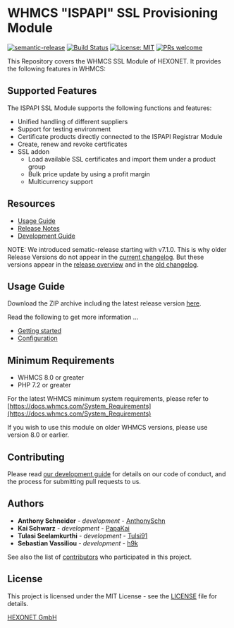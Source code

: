 # WHMCS "ISPAPI" SSL Provisioning Module #

[![semantic-release](https://img.shields.io/badge/%20%20%F0%9F%93%A6%F0%9F%9A%80-semantic--release-e10079.svg)](https://github.com/semantic-release/semantic-release)
[![Build Status](https://travis-ci.com/hexonet/whmcs-ispapi-ssl.svg?branch=master)](https://travis-ci.com/hexonet/whmcs-ispapi-ssl)
[![License: MIT](https://img.shields.io/badge/License-MIT-blue.svg)](https://opensource.org/licenses/MIT)
[![PRs welcome](https://img.shields.io/badge/PRs-welcome-brightgreen.svg)](https://github.com/hexonet/whmcs-ispapi-ssl/blob/master/CONTRIBUTING.md)

This Repository covers the WHMCS SSL Module of HEXONET. It provides the following features in WHMCS:

## Supported Features ##

The ISPAPI SSL Module supports the following functions and features:

  * Unified handling of different suppliers
  * Support for testing environment
  * Certificate products directly connected to the ISPAPI Registrar Module
  * Create, renew and revoke certificates
  * SSL addon
       * Load available SSL certificates and import them under a product group
       * Bulk price update by using a profit margin
       * Multicurrency support

## Resources ##

* [Usage Guide](https://github.com/hexonet/whmcs-ispapi-ssl/wiki/Usage-Guide)
* [Release Notes](https://github.com/hexonet/whmcs-ispapi-ssl/releases)
* [Development Guide](https://github.com/hexonet/whmcs-ispapi-ssl/wiki/Development-Guide)

NOTE: We introduced sematic-release starting with v7.1.0. This is why older Release Versions do not appear in the [current changelog](https://github.com/hexonet/whmcs-ispapi-ssl/blob/master/HISTORY.md). But these versions appear in the [release overview](https://github.com/hexonet/whmcs-ispapi-ssl/releases) and in the [old changelog](https://github.com/hexonet/whmcs-ispapi-ssl/blob/master/HISTORY.old).

## Usage Guide ##

Download the ZIP archive including the latest release version [here](https://github.com/hexonet/whmcs-ispapi-ssl/raw/master/whmcs-ispapi-ssl-latest.zip).

Read the following to get more information ...

* [Getting started](https://github.com/hexonet/whmcs-ispapi-ssl/wiki/Usage-Guide#getting-started)
* [Configuration](https://github.com/hexonet/whmcs-ispapi-ssl/wiki/Usage-Guide#configuration)


## Minimum Requirements ##

* WHMCS 8.0 or greater
* PHP 7.2 or greater

For the latest WHMCS minimum system requirements, please refer to
[https://docs.whmcs.com/System_Requirements](https://docs.whmcs.com/System_Requirements)

If you wish to use this module on older WHMCS versions, please use version 8.0 or earlier.

## Contributing ##

Please read [our development guide](https://github.com/hexonet/whmcs-ispapi-ssl/wiki/Development-Guide) for details on our code of conduct, and the process for submitting pull requests to us.

## Authors ##

* **Anthony Schneider** - *development* - [AnthonySchn](https://github.com/anthonyschn)
* **Kai Schwarz** - *development* - [PapaKai](https://github.com/papakai)
* **Tulasi Seelamkurthi** - *development* - [Tulsi91](https://github.com/tulsi91)
* **Sebastian Vassiliou** - *development* - [h9k](https://github.com/h9k)

See also the list of [contributors](https://github.com/hexonet/whmcs-ispapi-ssl/graphs/contributors) who participated in this project.

## License ##

This project is licensed under the MIT License - see the [LICENSE](https://github.com/hexonet/whmcs-ispapi-ssl/blob/master/LICENSE) file for details.

[HEXONET GmbH](https://hexonet.net)
